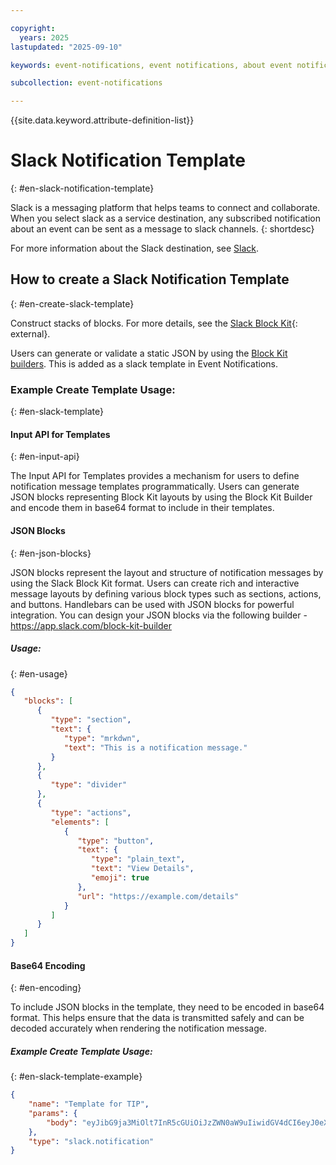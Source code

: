 ```yaml
---

copyright:
  years: 2025
lastupdated: "2025-09-10"

keywords: event-notifications, event notifications, about event notifications, templates, slack

subcollection: event-notifications

---
```


{{site.data.keyword.attribute-definition-list}}


# Slack Notification Template
{: #en-slack-notification-template}

Slack is a messaging platform that helps teams to connect and collaborate. When you select slack as a service destination, any subscribed notification about an event can be sent as a message to slack channels.
{: shortdesc}

For more information about the Slack destination, see [Slack](/docs/event-notifications?topic=event-notifications-en-destinations-slack).

## How to create a Slack Notification Template
{: #en-create-slack-template}

Construct stacks of blocks. For more details, see the [Slack Block Kit](https://docs.slack.dev/block-kit/){: external}.

Users can generate or validate a static JSON by using the [Block Kit builders](https://app.slack.com/block-kit-builder). This is added as a slack template in Event Notifications.

### Example Create Template Usage:
{: #en-slack-template}

#### Input API for Templates
{: #en-input-api}

The Input API for Templates provides a mechanism for users to define notification message templates programmatically. Users can generate JSON blocks representing Block Kit layouts by using the Block Kit Builder and encode them in base64 format to include in their templates.

#### JSON Blocks
{: #en-json-blocks}

JSON blocks represent the layout and structure of notification messages by using the Slack Block Kit format. Users can create rich and interactive message layouts by defining various block types such as sections, actions, and buttons. Handlebars can be used with JSON blocks for powerful integration. You can design your JSON blocks via the following builder - https://app.slack.com/block-kit-builder

##### Usage:
{: #en-usage}

```json
{
   "blocks": [
      {
         "type": "section",
         "text": {
            "type": "mrkdwn",
            "text": "This is a notification message."
         }
      },
      {
         "type": "divider"
      },
      {
         "type": "actions",
         "elements": [
            {
               "type": "button",
               "text": {
                  "type": "plain_text",
                  "text": "View Details",
                  "emoji": true
               },
               "url": "https://example.com/details"
            }
         ]
      }
   ]
}
```

#### Base64 Encoding
{: #en-encoding}

To include JSON blocks in the template, they need to be encoded in base64 format. This helps ensure that the data is transmitted safely and can be decoded accurately when rendering the notification message.

##### Example Create Template Usage:
{: #en-slack-template-example}

```json
{
	"name": "Template for TIP",
	"params": {
		"body": "eyJibG9ja3MiOlt7InR5cGUiOiJzZWN0aW9uIiwidGV4dCI6eyJ0eXBlIjoibXJrZG93biIsInRleHQiOiJUaGlzIGlzIGEgbm90aWZ5aW5nIG1lc3NhZ2UuIn19LHsidHlwZSI6ImRpdmlkZXIiLCJ0ZXh0Ijp7InR5cGUiOiJtbmF2IiwidGV4dCI6IlRoaXMgaXMgYSBuZXcgbm90aWZ5aW5nIG1lc3NhZ2UuIiwiZW1vamkiOnRydWV9fV0seyJ0eXBlIjoiYWN0aW9ucyIsImVsZW1lbnRzIjpbeyJ0eXBlIjoicGxhaW5fdGV4dCIsInRleHQiOnsic2VsZWN0aW9yIjp7InR5cGUiOiJwbGFpbl90ZXh0IiwidGV4dCI6IlZpZXcgRGV0YWlscyIsImVtb2ppIjp0cnVlfX19XX0="
	},
	"type": "slack.notification"
}
```
